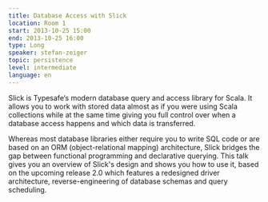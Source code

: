 ```yaml
---
title: Database Access with Slick
location: Room 1
start: 2013-10-25 15:00
end: 2013-10-25 16:00
type: Long
speaker: stefan-zeiger
topic: persistence
level: intermediate
language: en
---
```


Slick is Typesafe‘s modern database query and access library for Scala. It allows you to work with stored data almost as if you were using Scala collections while at the same time giving you full control over when a database access happens and which data is transferred.

Whereas most database libraries either require you to write SQL code or are based on an ORM (object-relational mapping) architecture, Slick bridges the gap between functional programming and declarative querying. This talk gives you an overview of Slick's design and shows you how to use it, based on the upcoming release 2.0 which features a redesigned driver architecture, reverse-engineering of database schemas and query scheduling.
